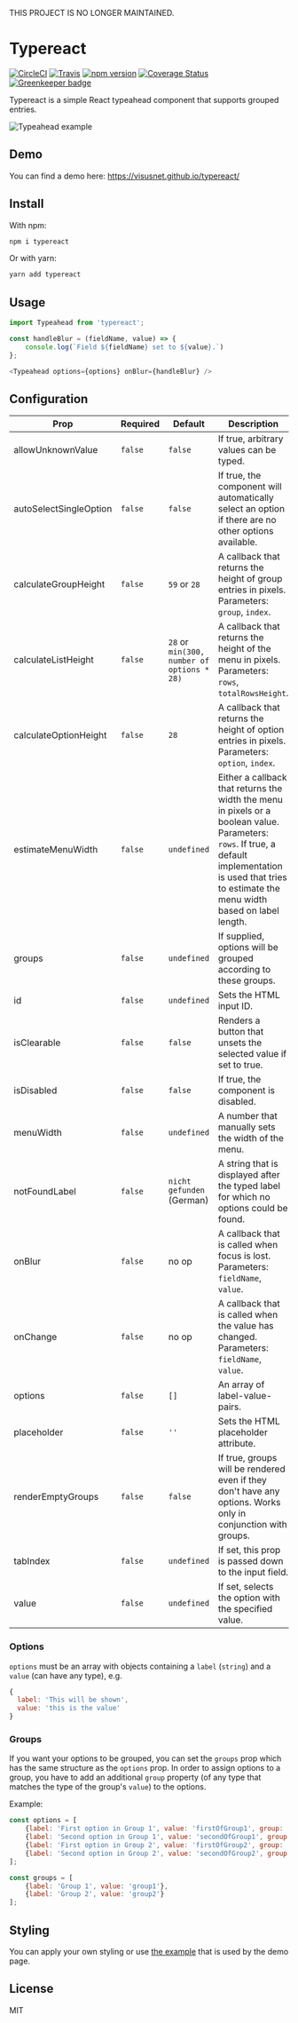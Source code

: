 THIS PROJECT IS NO LONGER MAINTAINED.

# Typereact

[![CircleCI](https://circleci.com/gh/visusnet/typereact.svg?style=shield&circle-token=80ba425931ad61cde5a4ad991aea29aa65c51a30)](https://circleci.com/gh/visusnet/typereact) [![Travis](https://travis-ci.org/visusnet/typereact.svg?branch=master)](https://travis-ci.org/visusnet/typereact) [![npm version](https://badge.fury.io/js/typereact.svg)](https://badge.fury.io/js/typereact) [![Coverage Status](https://coveralls.io/repos/github/visusnet/typereact/badge.svg?branch=master)](https://coveralls.io/github/visusnet/typereact?branch=master) [![Greenkeeper badge](https://badges.greenkeeper.io/visusnet/typereact.svg)](https://greenkeeper.io/)

Typereact is a simple React typeahead component that supports grouped entries.

![Typeahead example](/.github/typeahead.gif)

## Demo

You can find a demo here: https://visusnet.github.io/typereact/

## Install

With npm:
```bash
npm i typereact
```
Or with yarn:
```bash
yarn add typereact
```

## Usage

````javascript
import Typeahead from 'typereact';

const handleBlur = (fieldName, value) => {
    console.log(`Field ${fieldName} set to ${value}.`)
};

<Typeahead options={options} onBlur={handleBlur} />
````

## Configuration

| Prop                   | Required  | Default                                        | Description                                                                                                                                                                                                  |
| ---------------------- | --------- | ---------------------------------------------- | ------------------------------------------------------------------------------------------------------------------------------------------------------------------------------------------------------------ |
| allowUnknownValue      | ``false`` | ``false``                                      | If true, arbitrary values can be typed.                                                                                                                                                                      |
| autoSelectSingleOption | ``false`` | ``false``                                      | If true, the component will automatically select an option if there are no other options available.                                                                                                          |
| calculateGroupHeight   | ``false`` | ``59`` or ``28``                               | A callback that returns the height of group entries in pixels. Parameters: ``group``, ``index``.                                                                                                             |
| calculateListHeight    | ``false`` | ``28`` or ``min(300, number of options * 28)`` | A callback that returns the height of the menu in pixels. Parameters: ``rows``, ``totalRowsHeight``.                                                                                                         |
| calculateOptionHeight  | ``false`` | ``28``                                         | A callback that returns the height of option entries in pixels. Parameters: ``option``, ``index``.                                                                                                           |
| estimateMenuWidth      | ``false`` | ``undefined``                                  | Either a callback that returns the width the menu in pixels or a boolean value. Parameters: ``rows``. If true, a default implementation is used that tries to estimate the menu width based on label length. |
| groups                 | ``false`` | ``undefined``                                  | If supplied, options will be grouped according to these groups.                                                                                                                                              |
| id                     | ``false`` | ``undefined``                                  | Sets the HTML input ID.                                                                                                                                                                                      |
| isClearable            | ``false`` | ``false``                                      | Renders a button that unsets the selected value if set to true.                                                                                                                                              |
| isDisabled             | ``false`` | ``false``                                      | If true, the component is disabled.                                                                                                                                                                          |
| menuWidth              | ``false`` | ``undefined``                                  | A number that manually sets the width of the menu.                                                                                                                                                           |
| notFoundLabel          | ``false`` | ``nicht gefunden`` (German)                    | A string that is displayed after the typed label for which no options could be found.                                                                                                                        |
| onBlur                 | ``false`` | no op                                          | A callback that is called when focus is lost. Parameters: ``fieldName``, ``value``.                                                                                                                          |
| onChange               | ``false`` | no op                                          | A callback that is called when the value has changed. Parameters: ``fieldName``, ``value``.                                                                                                                  |
| options                | ``false`` | ``[]``                                         | An array of label-value-pairs.                                                                                                                                                                               |
| placeholder            | ``false`` | ``''``                                         | Sets the HTML placeholder attribute.                                                                                                                                                                         |
| renderEmptyGroups      | ``false`` | ``false``                                      | If true, groups will be rendered even if they don't have any options. Works only in conjunction with groups.                                                                                                 |
| tabIndex               | ``false`` | ``undefined``                                  | If set, this prop is passed down to the input field.                                                                                                                                                         |
| value                  | ``false`` | ``undefined``                                  | If set, selects the option with the specified value.                                                                                                                                                         |

### Options

``options`` must be an array with objects containing a ``label`` (``string``) and a ``value`` (can have any type), e.g.

```javascript
{
  label: 'This will be shown',
  value: 'this is the value'
}
```

### Groups

If you want your options to be grouped, you can set the ``groups`` prop which has the same structure as the ``options`` prop. In order to assign options to a group, you have to add an additional ``group`` property (of any type that matches the type of the group's ``value``) to the options.

Example:
```javascript
const options = [
    {label: 'First option in Group 1', value: 'firstOfGroup1', group: 'group1'},
    {label: 'Second option in Group 1', value: 'secondOfGroup1', group: 'group1'},
    {label: 'First option in Group 2', value: 'firstOfGroup2', group: 'group2'},
    {label: 'Second option in Group 2', value: 'secondOfGroup2', group: 'group2'}
];

const groups = [
    {label: 'Group 1', value: 'group1'},
    {label: 'Group 2', value: 'group2'}
];
```

## Styling

You can apply your own styling or use [the example](https://github.com/visusnet/typereact/blob/gh-pages-source/src/Typeahead.scss) that is used by the demo page.

## License

MIT
